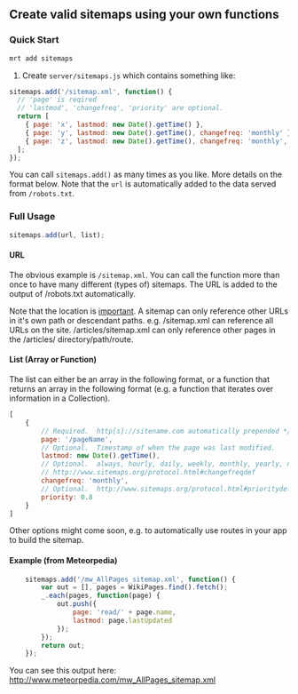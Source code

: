 ## Create valid sitemaps using your own functions

### Quick Start

```bash
mrt add sitemaps
```

1. Create <code>server/sitemaps.js</code> which contains something like:

```js
sitemaps.add('/sitemap.xml', function() {
  // 'page' is reqired
  // 'lastmod', 'changefreq', 'priority' are optional.
  return [
    { page: 'x', lastmod: new Date().getTime() },
    { page: 'y', lastmod: new Date().getTime(), changefreq: 'monthly' },
    { page: 'z', lastmod: new Date().getTime(), changefreq: 'monthly', priority: 0.8 }
  ];
});
```

You can call <code>sitemaps.add()</code> as many times as you like.  More details on the format below.
Note that the <code>url</code> is automatically added to the data served from
<code>/robots.txt</code>.

### Full Usage

```js
sitemaps.add(url, list);
```

#### URL

The obvious example is <code>/sitemap.xml</code>.  You can call the function
more than once to have many different (types of) sitemaps.  The URL is added
to the output of /robots.txt automatically.

Note that the location is [important](http://www.sitemaps.org/protocol.html#location).  A sitemap can only
reference other URLs in it's own path or descendant paths.  e.g. /sitemap.xml
can reference all URLs on the site.  /articles/sitemap.xml can only reference
other pages in the /articles/ directory/path/route.

#### List (Array or Function)

The list can either be an array in the following format, or a function that
returns an array in the following format (e.g. a function that iterates over
information in a Collection).

```js
[
	{
		// Required.  http[s]://sitename.com automatically prepended */
		page: '/pageName',
		// Optional.  Timestamp of when the page was last modified.
		lastmod: new Date().getTime(),
		// Optional.  always, hourly, daily, weekly, monthly, yearly, never
		// http://www.sitemaps.org/protocol.html#changefreqdef
		changefreq: 'monthly',
		// Optional.  http://www.sitemaps.org/protocol.html#prioritydef
		priority: 0.8
	}
]
```

Other options might come soon, e.g. to automatically use routes in your app
to build the sitemap.

#### Example (from Meteorpedia)

```js
	sitemaps.add('/mw_AllPages_sitemap.xml', function() {
		var out = [], pages = WikiPages.find().fetch();
		_.each(pages, function(page) {
			out.push({
				page: 'read/' + page.name,
				lastmod: page.lastUpdated
			});
		});
		return out;
	});
```

You can see this output here:
http://www.meteorpedia.com/mw_AllPages_sitemap.xml

